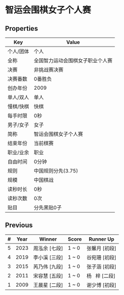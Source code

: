 # 智运会围棋女子个人赛

## Properties

| Key | Value |
| --- | ----- |
| 个人/团体 | 个人 |
| 全称 | 全国智力运动会围棋女子职业个人赛 |
| 决赛 | 非挑战赛决赛 |
| 决赛番数 | 0番胜负 |
| 创办年份 | 2009 |
| 单人/双人 | 单人 |
| 慢棋/快棋 | 快棋 |
| 每手时限 | 0秒 |
| 男子/女子 | 女子 |
| 简称 | 智运会围棋女子个人赛 |
| 结束年份 | 当前棋赛 |
| 职业/业余 | 职业 |
| 自由时间 | 0分钟 |
| 规则 | 中国规则分先(3.75) |
| 规模 | 中国棋战 |
| 读秒时长 | 0秒 |
| 读秒次数 | 0次 |
| 贴目 | 分先黑贴0子 |

## Previous

| # | Year | Winner | Score | Runner Up |
| --- | --- | --- | --- | --- |
| 5 | 2023 | 周泓余 [七段] | 1 ~ 0 | 张馨月 [初段] |
| 4 | 2019 | 李小溪 [三段] | 1 ~ 0 | 谷宛珊 [初段] |
| 3 | 2015 | 芮乃伟 [九段] | 1 ~ 0 | 张子涵 [初段] |
| 2 | 2011 | 宋容慧 [五段] | 1 ~ 0 | 杨   梓 [二段] |
| 1 | 2009 | 王晨星 [二段] | 1 ~ 0 | 谢少博 [初段] |

